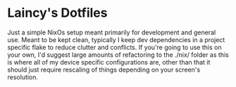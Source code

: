 # Laincy's Dotfiles

Just a simple NixOs setup meant primarily for development and general use. Meant to be kept clean, typically I keep dev dependencies in a project specific flake to reduce clutter and conflicts. If you're going to use this on your own, I'd suggest large amounts of refactoring to the ./nix/ folder as this is where all of my device specific configurations are, other than that it should just require rescaling of things depending on your screen's resolution.
